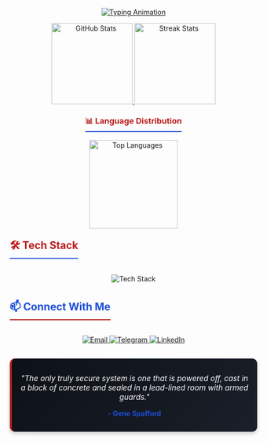 <!-- ===== DYNAMIC HEADER ===== -->
<p align="center">
  <a href="https://git.io/typing-svg">
    <img src="https://readme-typing-svg.herokuapp.com?font=Fira+Code&size=32&pause=1000&color=1D4ED8&center=true&vCenter=true&width=700&height=60&lines=Hello+World+%F0%9F%91%8B+I'm+PARSAJF807;Cyber+Security+Researcher+%26+Python+Developer;Open+Source+Contributor+%7C+CTF+Player;Building+Secure+Systems+%26+Intelligent+Tools" alt="Typing Animation" />
  </a>
</p>

<!-- ===== STATS SECTION ===== -->
<div align="center">
  <a href="https://github.com/PARSAJF807?tab=repositories">
    <img height="165em" src="https://github-readme-stats.vercel.app/api?username=PARSAJF807&show_icons=true&theme=dark&hide_border=true&count_private=true&bg_color=0d1117&title_color=1D4ED8&text_color=FFFFFF&icon_color=B91C1C&include_all_commits=true" alt="GitHub Stats" />
  </a>
  <a href="https://github.com/PARSAJF807?tab=stars">
    <img height="165em" src="https://github-readme-streak-stats.herokuapp.com/?user=PARSAJF807&hide_border=true&background=0d1117&stroke=1D4ED8&ring=B91C1C&fire=B91C1C&currStreakNum=FFFFFF&currStreakLabel=FFFFFF&sideNums=FFFFFF&sideLabels=FFFFFF&dates=FFFFFF" alt="Streak Stats" />
  </a>
</div>

<!-- ===== LANGUAGE DISTRIBUTION ===== -->
<div align="center">
  <h3 style="color: #B91C1C; border-bottom: 2px solid #1D4ED8; display: inline-block; padding-bottom: 5px; margin-top: 20px;">📊 Language Distribution</h3>
  <br>
  <a href="https://github.com/PARSAJF807?tab=repositories">
    <img height="180em" src="https://github-readme-stats.vercel.app/api/top-langs/?username=PARSAJF807&layout=compact&theme=dark&hide_border=true&bg_color=0d1117&title_color=B91C1C&text_color=FFFFFF&langs_count=8&hide=html,css,scss&exclude_repo=archive,old-projects" alt="Top Languages" />
  </a>
</div>

<!-- ===== TECH STACK ===== -->
<h2 align="center" style="color: #B91C1C; border-bottom: 2px solid #1D4ED8; display: inline-block; padding-bottom: 5px; margin-top: 20px;">🛠️ Tech Stack</h2>
<p align="center">
  <img src="https://skillicons.dev/icons?i=py,django,flask,selenium,git,docker,linux,bash,nginx,postgres,mongodb,redis,aws,grafana,prometheus,terraform,ansible&theme=dark&perline=9" alt="Tech Stack">
</p>


<!-- ===== CONTACT SECTION ===== -->
<h2 align="center" style="color: #1D4ED8; border-bottom: 2px solid #B91C1C; display: inline-block; padding-bottom: 5px; margin-top: 20px;">📫 Connect With Me</h2>
<p align="center">
  <a href="parsajf@hotmail.com">
    <img src="https://img.shields.io/badge/Email-FFFFFF?style=for-the-badge&logo=gmail&logoColor=EA4335&color=0d1117" alt="Email">
  </a>
  <a href="https://t.me/parsaHackIntel">
    <img src="https://img.shields.io/badge/Telegram-FFFFFF?style=for-the-badge&logo=telegram&logoColor=26A5E4&color=0d1117" alt="Telegram">
  </a>
  <a href="https://linkedin.com/in/">
    <img src="https://img.shields.io/badge/LinkedIn-FFFFFF?style=for-the-badge&logo=linkedin&logoColor=0A66C2&color=0d1117" alt="LinkedIn">
  </a>
</p>

<!-- ===== QUOTE SECTION ===== -->
<div align="center" style="margin-top: 30px; background: linear-gradient(135deg, #0d1117 0%, #1a1f29 100%); padding: 15px; border-radius: 10px; border-left: 4px solid #B91C1C; box-shadow: 0 4px 8px rgba(0,0,0,0.2);">
  <p style="color: #FFFFFF; font-style: italic; font-size: 1.1em;">
    "The only truly secure system is one that is powered off, cast in a block of concrete and sealed in a lead-lined room with armed guards."
  </p>
  <p style="color: #1D4ED8; font-weight: bold; margin-top: 5px;">- Gene Spafford</p>
</div>
